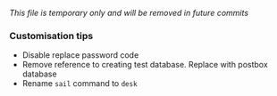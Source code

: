_This file is temporary only and will be removed in future commits_
### Customisation tips
- Disable replace password code
- Remove reference to creating test database. Replace with postbox database
- Rename `sail` command to `desk`
